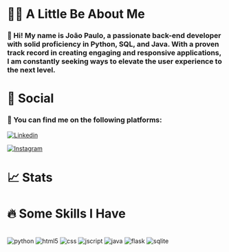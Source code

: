 
# 👋🏾 A Little Be About Me
### 📝 Hi! My name is João Paulo, a passionate back-end developer with solid proficiency in Python, SQL, and Java. With a proven track record in creating engaging and responsive applications, I am constantly seeking ways to elevate the user experience to the next level.

# 📱 Social
### 📱 You can find me on the following platforms:
[![Linkedin](https://img.shields.io/badge/LinkedIn-0077B5?style=for-the-badge&logo=linkedin&logoColor=white)](https://www.linkedin.com/in/joão-paulo-da-costa-rosa-1b42a4245/)

[![Instagram](https://img.shields.io/badge/Instagram-E4405F?style=for-the-badge&logo=instagram&logoColor=white)](https://www.instagram.com/imjopaa/)


# 📈 Stats 


# 🔥 Some Skills I Have
<div style="display:inline_block"><br/>
<img align="center" alt="python" src="https://img.shields.io/badge/Python-3776AB?style=for-the-badge&logo=python&logoColor=white"/>
<img align="center" alt="html5" src="https://img.shields.io/badge/HTML5-E34F26?style=for-the-badge&logo=html5&logoColor=white"/>
<img align="center" alt="css" src="https://img.shields.io/badge/CSS-239120?&style=for-the-badge&logo=css3&logoColor=white"/>
<img align="center" alt="jscript" src="https://img.shields.io/badge/JavaScript-F7DF1E?style=for-the-badge&logo=javascript&logoColor=black"/>
<img align="center" alt="java" src="https://img.shields.io/badge/Java-ED8B00?style=for-the-badge&logo=openjdk&logoColor=white"/>
<img align="center" alt="flask" src="https://img.shields.io/badge/Flask-000000?style=for-the-badge&logo=flask&logoColor=white"/>
<img align="center" alt="sqlite" src="https://img.shields.io/badge/SQLite-07405E?style=for-the-badge&logo=sqlite&logoColor=white"/>
</div>


